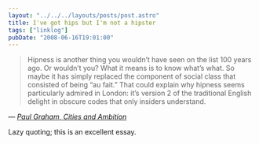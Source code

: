 ```yaml
---
layout: "../../../layouts/posts/post.astro"
title: I've got hips but I'm not a hipster
tags: ["linklog"]
pubDate: "2008-06-16T19:01:00"
---
```


> Hipness is another thing you wouldn&rsquo;t have seen on the list 100 years ago. Or wouldn&rsquo;t you? What it means is to know what&rsquo;s what. So maybe it has simply replaced the component of social class that consisted of being &ldquo;au fait.&rdquo; That could explain why hipness seems particularly admired in London: it&rsquo;s version 2 of the traditional English delight in obscure codes that only insiders understand.

— <cite>[Paul Graham, _Cities and Ambition_](http://www.paulgraham.com/cities.html)</cite>

Lazy quoting; this is an excellent essay.
